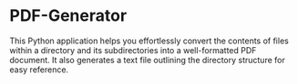 # PDF-Generator
This Python application helps you effortlessly convert the contents of files within a directory and its subdirectories into a well-formatted PDF document. It also generates a text file outlining the directory structure for easy reference.

